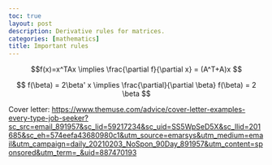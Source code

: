 ```yaml
---
toc: true
layout: post
description: Derivative rules for matrices.
categories: [mathematics]
title: Important rules
---
```


$$f(x)=x^TAx \implies \frac{\partial f}{\partial x} = (A^T+A)x $$

$$ f(\beta) = 2\beta' x \implies \frac{\partial}{\partial \beta} f(\beta) = 2 \beta $$

Cover letter:
https://www.themuse.com/advice/cover-letter-examples-every-type-job-seeker?sc_src=email_891957&sc_lid=59217234&sc_uid=SS5WpSeD5X&sc_llid=201685&sc_eh=574eefa43680980c1&utm_source=emarsys&utm_medium=email&utm_campaign=daily_20210203_NoSpon_90Day_891957&utm_content=sponsored&utm_term=_&uid=887470193
